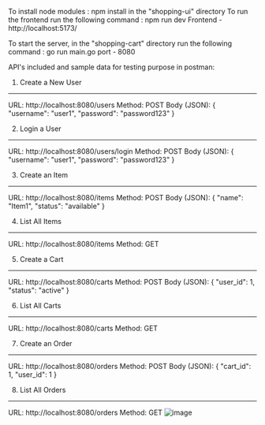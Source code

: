 To install node modules : npm install in the "shopping-ui" directory 
To run the frontend run the following command : npm run dev
Frontend - http://localhost:5173/ 

To start the server, in the "shopping-cart" directory run the following command : go run main.go
port - 8080

API's included and sample data for testing purpose in postman:

1. Create a New User
---------------------
URL: http://localhost:8080/users
Method: POST
Body (JSON):
{
  "username": "user1",
  "password": "password123"
}

2. Login a User
----------------
URL: http://localhost:8080/users/login
Method: POST
Body (JSON):
{
  "username": "user1",
  "password": "password123"
}

3. Create an Item
------------------
URL: http://localhost:8080/items
Method: POST
Body (JSON):
{
  "name": "Item1",
  "status": "available"
}

4. List All Items
------------------
URL: http://localhost:8080/items
Method: GET

5. Create a Cart
-----------------
URL: http://localhost:8080/carts
Method: POST
Body (JSON):
{
  "user_id": 1,
  "status": "active"
}

6. List All Carts
------------------
URL: http://localhost:8080/carts
Method: GET

7. Create an Order
-------------------
URL: http://localhost:8080/orders
Method: POST
Body (JSON):
{
  "cart_id": 1,
  "user_id": 1
}

8. List All Orders
-------------------
URL: http://localhost:8080/orders
Method: GET
![image](https://github.com/user-attachments/assets/1935ffcd-4e85-4124-9051-ad43b7c5098c)
